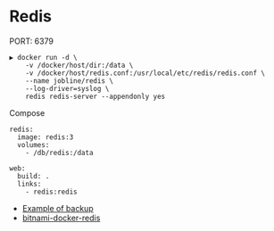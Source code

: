 # Redis

PORT: 6379

```
▶ docker run -d \
    -v /docker/host/dir:/data \
    -v /docker/host/redis.conf:/usr/local/etc/redis/redis.conf \
    --name jobline/redis \
    --log-driver=syslog \
    redis redis-server --appendonly yes
```

Compose

```
redis:
  image: redis:3
  volumes:
    - /db/redis:/data

web:
  build: .
  links:
    - redis:redis
```

* [Example of backup](https://gist.github.com/alister/ed664cb51c21bc801e9a)
* [bitnami-docker-redis](https://github.com/bitnami/bitnami-docker-redis)